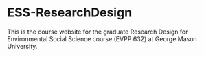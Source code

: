 # ESS-ResearchDesign
This is the course website for the graduate Research Design for Environmental Social Science course (EVPP 632) at George Mason University.